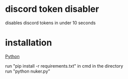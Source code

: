 # discord token disabler
disables discord tokens in under 10 seconds


# installation

[Python](https://python.org)

run "pip install -r requirements.txt" in cmd in the directory
\
run "python nuker.py"

